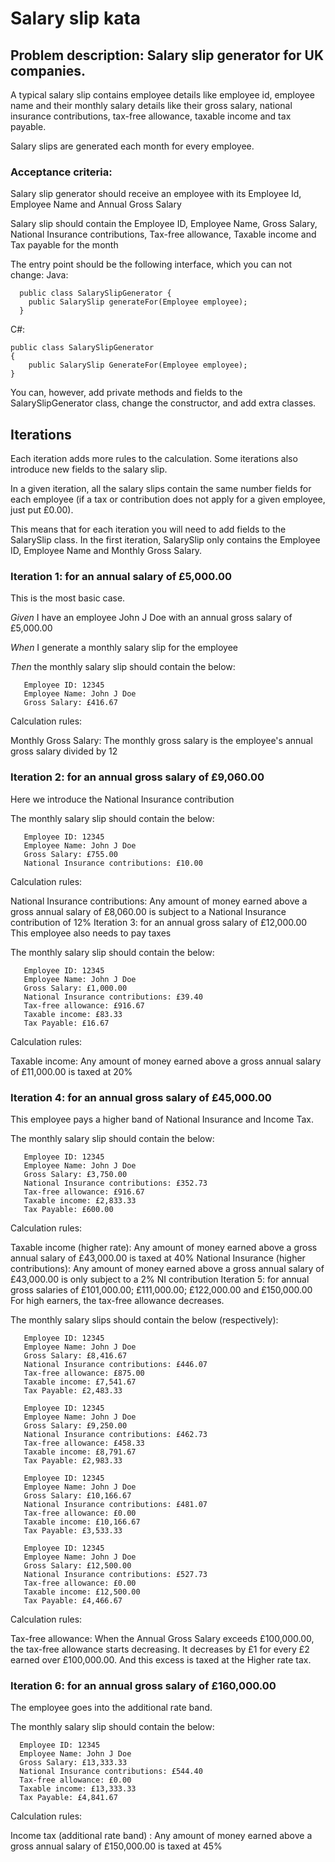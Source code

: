 # Salary slip kata

## Problem description: Salary slip generator for UK companies.

A typical salary slip contains employee details like employee id, employee name and their monthly salary details like their gross salary, national insurance contributions, tax-free allowance, taxable income and tax payable.

Salary slips are generated each month for every employee.

### Acceptance criteria:

Salary slip generator should receive an employee with its Employee Id, Employee Name and Annual Gross Salary

Salary slip should contain the Employee ID, Employee Name, Gross Salary, National Insurance contributions, Tax-free allowance, Taxable income and Tax payable for the month

The entry point should be the following interface, which you can not change:
Java:

      public class SalarySlipGenerator {
        public SalarySlip generateFor(Employee employee);
      }
C#:

    public class SalarySlipGenerator
    {
        public SalarySlip GenerateFor(Employee employee);
    }

You can, however, add private methods and fields to the SalarySlipGenerator class, change the constructor, and add extra classes.

## Iterations

Each iteration adds more rules to the calculation. Some iterations also introduce new fields to the salary slip.

In a given iteration, all the salary slips contain the same number fields for each employee (if a tax or contribution does not apply for a given employee, just put £0.00).

This means that for each iteration you will need to add fields to the SalarySlip class. In the first iteration, SalarySlip only contains the Employee ID, Employee Name and Monthly Gross Salary.

### Iteration 1: for an annual salary of £5,000.00
This is the most basic case.

*Given* I have an employee John J Doe with an annual gross salary of £5,000.00

*When* I generate a monthly salary slip for the employee

*Then* the monthly salary slip should contain the below:

       Employee ID: 12345
       Employee Name: John J Doe
       Gross Salary: £416.67

Calculation rules:

Monthly Gross Salary: The monthly gross salary is the employee's annual gross salary divided by 12

### Iteration 2: for an annual gross salary of £9,060.00

Here we introduce the National Insurance contribution

The monthly salary slip should contain the below:

       Employee ID: 12345
       Employee Name: John J Doe
       Gross Salary: £755.00
       National Insurance contributions: £10.00

Calculation rules:

National Insurance contributions: Any amount of money earned above a gross annual salary of £8,060.00 is subject to a National Insurance contribution of 12%
Iteration 3: for an annual gross salary of £12,000.00
This employee also needs to pay taxes

The monthly salary slip should contain the below:

       Employee ID: 12345
       Employee Name: John J Doe
       Gross Salary: £1,000.00
       National Insurance contributions: £39.40
       Tax-free allowance: £916.67
       Taxable income: £83.33
       Tax Payable: £16.67

Calculation rules:

Taxable income: Any amount of money earned above a gross annual salary of £11,000.00 is taxed at 20%

### Iteration 4: for an annual gross salary of £45,000.00
This employee pays a higher band of National Insurance and Income Tax.

The monthly salary slip should contain the below:

       Employee ID: 12345
       Employee Name: John J Doe
       Gross Salary: £3,750.00
       National Insurance contributions: £352.73
       Tax-free allowance: £916.67
       Taxable income: £2,833.33
       Tax Payable: £600.00

Calculation rules:

Taxable income (higher rate): Any amount of money earned above a gross annual salary of £43,000.00 is taxed at 40%
National Insurance (higher contributions): Any amount of money earned above a gross annual salary of £43,000.00 is only subject to a 2% NI contribution
Iteration 5: for annual gross salaries of £101,000.00; £111,000.00; £122,000.00 and £150,000.00
For high earners, the tax-free allowance decreases.

The monthly salary slips should contain the below (respectively):

       Employee ID: 12345
       Employee Name: John J Doe
       Gross Salary: £8,416.67
       National Insurance contributions: £446.07
       Tax-free allowance: £875.00
       Taxable income: £7,541.67
       Tax Payable: £2,483.33

       Employee ID: 12345
       Employee Name: John J Doe
       Gross Salary: £9,250.00
       National Insurance contributions: £462.73
       Tax-free allowance: £458.33
       Taxable income: £8,791.67
       Tax Payable: £2,983.33

       Employee ID: 12345
       Employee Name: John J Doe
       Gross Salary: £10,166.67
       National Insurance contributions: £481.07
       Tax-free allowance: £0.00
       Taxable income: £10,166.67
       Tax Payable: £3,533.33

       Employee ID: 12345
       Employee Name: John J Doe
       Gross Salary: £12,500.00
       National Insurance contributions: £527.73
       Tax-free allowance: £0.00
       Taxable income: £12,500.00
       Tax Payable: £4,466.67

Calculation rules:

Tax-free allowance: When the Annual Gross Salary exceeds £100,000.00, the tax-free allowance starts decreasing. It decreases by £1 for every £2 earned over £100,000.00. And this excess is taxed at the Higher rate tax.

### Iteration 6: for an annual gross salary of £160,000.00

The employee goes into the additional rate band.

The monthly salary slip should contain the below:

      Employee ID: 12345
      Employee Name: John J Doe
      Gross Salary: £13,333.33
      National Insurance contributions: £544.40
      Tax-free allowance: £0.00
      Taxable income: £13,333.33
      Tax Payable: £4,841.67

Calculation rules:

Income tax (additional rate band) : Any amount of money earned above a gross annual salary of £150,000.00 is taxed at 45%
